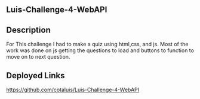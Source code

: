 ## Luis-Challenge-4-WebAPI

## Description
For This challenge I had to make a quiz using html,css, and js. Most of the work was done on js getting the questions to load and buttons to function to move on to next question.

## Deployed Links
https://github.com/cotaluis/Luis-Challenge-4-WebAPI

